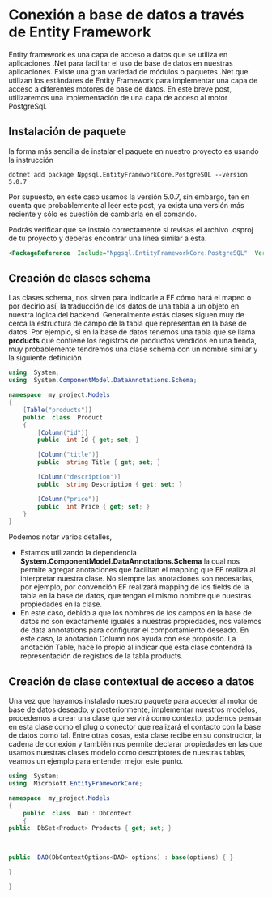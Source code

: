 # Conexión a base de datos a través de Entity Framework
Entity framework es una capa de acceso a datos que se utiliza en aplicaciones .Net para facilitar el uso de base de datos en nuestras aplicaciones.
Existe una gran variedad de módulos o paquetes .Net que utilizan los estándares de Entity Framework para implementar una capa de acceso a diferentes motores de base de datos.
En este breve post, utilizaremos una implementación de una capa de acceso al motor PostgreSql.
## Instalación de paquete
la forma más sencilla de instalar el paquete en nuestro proyecto es usando la instrucción

    dotnet add package Npgsql.EntityFrameworkCore.PostgreSQL --version 5.0.7

Por supuesto, en este caso usamos la versión 5.0.7, sin embargo, ten en cuenta que probablemente al leer este post, ya exista una versión más reciente y sólo es cuestión de cambiarla en el comando.

Podrás verificar que se instaló correctamente si revisas el archivo .csproj de tu proyecto y deberás encontrar una línea similar a esta.
```xml
<PackageReference  Include="Npgsql.EntityFrameworkCore.PostgreSQL"  Version="5.0.7" />
```
## Creación de clases schema
Las clases schema, nos sirven para indicarle a EF cómo hará el mapeo o por decirlo así, la traducción de los datos de una tabla a un objeto en nuestra lógica del backend. Generalmente estás clases siguen muy de cerca la estructura de campo de la tabla que representan en la base de datos.
Por ejemplo, si en la base de datos tenemos una tabla que se llama **products** que contiene los registros de productos vendidos en una tienda, muy probablemente tendremos una clase schema con un nombre similar y la siguiente definición
```c#
using  System;
using  System.ComponentModel.DataAnnotations.Schema;

namespace  my_project.Models
{
	[Table("products")]
	public  class  Product
	{
		[Column("id")]
		public  int Id { get; set; }

		[Column("title")]
		public  string Title { get; set; }

		[Column("description")]
		public  string Description { get; set; }

		[Column("price")]
		public  int Price { get; set; }
	}
}
```
Podemos notar varios detalles, 

 - Estamos utilizando la dependencia **System.ComponentModel.DataAnnotations.Schema** la cual nos permite agregar anotaciones que facilitan el mapping que EF realiza al interpretar nuestra clase. No siempre las anotaciones son necesarias, por ejemplo, por convención EF realizará mapping de los fields de la tabla en la base de datos, que tengan el mismo nombre que nuestras propiedades en la clase.
 - En este caso, debido a que los nombres de los campos en la base de datos no son exactamente iguales a nuestras propiedades, nos valemos de data annotations para configurar el comportamiento deseado. En este caso, la anotación Column nos ayuda con ese propósito. La anotación Table, hace lo propio al indicar que esta clase contendrá la representación de registros de la tabla products.

## Creación de clase contextual de acceso a datos
Una vez que hayamos instalado nuestro paquete para acceder al motor de base de datos deseado, y posteriormente, implementar nuestros modelos, procedemos a crear una clase que servirá como contexto, podemos pensar en esta clase como el plug o conector que realizará el contacto con la base de datos como tal. Entre otras cosas, esta clase recibe en su constructor, la cadena de conexión y también nos permite declarar propiedades en las que usamos nuestras clases modelo como descriptores de nuestras tablas, veamos un ejemplo para entender mejor este punto.
```c#
using  System;
using  Microsoft.EntityFrameworkCore;

namespace  my_project.Models
{
	public  class  DAO : DbContext
	{
public  DbSet<Product> Products { get; set; }

  

public  DAO(DbContextOptions<DAO> options) : base(options) { }

}

}
```

<!--stackedit_data:
eyJoaXN0b3J5IjpbLTIyMDM1ODM5OCwxMjE4ODg1MTI3LDE0Mj
E2ODMwNTQsLTE0NzUzNjg4NjksNjE2OTU2NTkzXX0=
-->